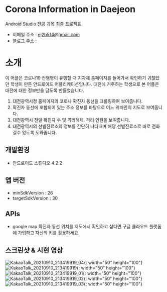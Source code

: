 # Corona Information in Daejeon
Android Studio 전공 과목 최종 프로젝트 <br />
- 이메일 주소 : ej2b514@gmail.com <br />
- 블로그 주소 :  <br />

# 소개 <br />
이 어플은 코로나19 전염병이 유행할 때 지자체 홈페이지를 들어가서 확인하기 귀찮았던 학생이 만든 안드로이드 어플리케이션입니다. 
대전에 거주하는 학생으로 본 어플은 대전에 대한 정보만을 담도록 만들었습니다. 
  1. 대전광역시청 홈페이지의 코로나 확진자 동선을 크롤링하여 보여줍니다. 
  2. 확진자 동선에 포함되어 있는 주소 정보를 바탕으로 어느 위치인지 지도로 보여줍니다. 
  3. 대전광역시 전일 확진자 수 및 격리해제, 격리 인원을 보여줍니다. 
  4. 대전광역시의 선별진료소의 정보를 간단히 나타내며 해당 선별진료소로 바로 전화걸수 있도록 도와줍니다. <br />
  
## 개발환경 <br />
- 안드로이드 스튜디오 4.2.2 <br />

## 앱 버전<br />
- minSdkVersion : 26
- targetSdkVersion : 30 <br />

## APIs <br />
- google map 
  확진자 동선 위치를 지도에서 확인하고 싶다면 구글 클라우드 플랫폼에 가입하고 자신의 키를 활용하세요. <br />
  
## 스크린샷 & 시현 영상 <br />
![KakaoTalk_20210910_213419919_04](https://user-images.githubusercontent.com/84311622/132855006-52b5e65d-9a9f-4470-bac9-35c9e9bef5ae.jpg){: width="50" height="100"}
![KakaoTalk_20210910_213419919](https://user-images.githubusercontent.com/84311622/132855012-16578510-4a6a-4552-9541-7c8c0d32de71.jpg){: width="50" height="100"}
![KakaoTalk_20210910_213419919_01](https://user-images.githubusercontent.com/84311622/132855014-8a28d450-c055-4d24-b427-b9cb5341e9b0.jpg){: width="50" height="100"}
![KakaoTalk_20210910_213419919_02](https://user-images.githubusercontent.com/84311622/132855016-acc54bb1-4b31-4802-8ed2-8980784ee13d.jpg){: width="50" height="100"}
![KakaoTalk_20210910_213419919_03](https://user-images.githubusercontent.com/84311622/132855017-0883f8d1-71a0-439b-a42a-ec0956e7768c.jpg){: width="50" height="100"}

